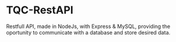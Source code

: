 # TQC-RestAPI
 Restfull API, made in NodeJs, with Express & MySQL, providing the oportunity to communicate with a database and store desired data.
